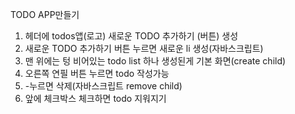 TODO APP만들기

1. 헤더에 todos앱(로고)   새로운 TODO 추가하기 (버튼) 생성
2. 새로운 TODO 추가하기 버튼 누르면 새로운 li 생성(자바스크립트)
3. 맨 위에는 텅 비어있는 todo list 하나 생성된게 기본 화면(create child)
4. 오른쪽 연필 버튼 누르면 todo 작성가능
5. -누르면 삭제(자바스크립트 remove child)
6. 앞에 체크박스 체크하면 todo 지워지기
